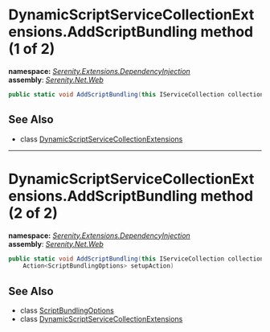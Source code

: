 # DynamicScriptServiceCollectionExtensions.AddScriptBundling method (1 of 2)
**namespace:** *[Serenity.Extensions.DependencyInjection](../../README.md#serenity.extensions.dependencyinjection-namespace)*   **assembly**: *[Serenity.Net.Web](../../README.md)*

```csharp
public static void AddScriptBundling(this IServiceCollection collection)
```

## See Also

* class [DynamicScriptServiceCollectionExtensions](../DynamicScriptServiceCollectionExtensions.md)

---

# DynamicScriptServiceCollectionExtensions.AddScriptBundling method (2 of 2)
**namespace:** *[Serenity.Extensions.DependencyInjection](../../README.md#serenity.extensions.dependencyinjection-namespace)*   **assembly**: *[Serenity.Net.Web](../../README.md)*

```csharp
public static void AddScriptBundling(this IServiceCollection collection, 
    Action<ScriptBundlingOptions> setupAction)
```

## See Also

* class [ScriptBundlingOptions](../../Serenity.Web/ScriptBundlingOptions.md)
* class [DynamicScriptServiceCollectionExtensions](../DynamicScriptServiceCollectionExtensions.md)